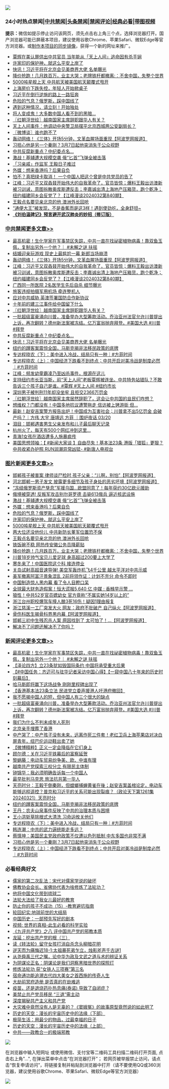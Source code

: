![](https://raw.githubusercontent.com/jsvpn/jsproxy/dev/64photo/fqnews-qr.jpg)

<div id="tt">
<h3>24小时热点禁闻|<a href="#%E4%B8%AD%E5%85%B1%E7%A6%81%E9%97%BB%E6%9B%B4%E5%A4%9A%E6%96%87%E7%AB%A0">中共禁闻</a>|<a href="#%E5%9B%BE%E7%89%87%E6%96%B0%E9%97%BB%E6%9B%B4%E5%A4%9A%E6%96%87%E7%AB%A0">头条禁闻</a>|<a href="#%E6%96%B0%E9%97%BB%E8%AF%84%E8%AE%BA%E6%9B%B4%E5%A4%9A%E6%96%87%E7%AB%A0">禁闻评论|<a href="#%E5%BF%85%E7%9C%8B%E7%BB%8F%E5%85%B8%E5%A5%BD%E6%96%87">经典必看</a>|<a href="https://9290254.xyz/3" target="_blank">带图视频</a></h3>
<div><b>提示：</b>微信如提示停止访问该网页，须先点击右上角三个点，选择浏览器打开。国产浏览器可能已屏蔽本项目，建议使用谷歌Chrome、苹果Safari、微软Edge等官方浏览器。或<a href="%E5%88%B6%E4%BD%9Cgit%E7%A6%81%E9%97%BB%E9%95%9C%E5%83%8F.md">制作本项目的同步镜像</a>，获得一个新的网址来推广。</div>
<ul>

<li><a href="/baitai/20240322/2015818.md">覃辉在美认罪供出中共官员 当年能从「天上人间」逃命因有杀手锏</a></li>
<li><a href="/topimagenews/20240322/2015892.md">许家印的保护神，就这么平安上岸了</a></li>
<li><a href="/cbnews/20240322/2015935.md">快讯！习近平将在北京会见美商界大佬 名单曝光</a></li>
<li><a href="/topimagenews/20240322/2015846.md">降价抢跑！几月跌百万，业主大哭；老牌铁杆都撤离:：不舍中国，失整个世界</a></li>
<li><a href="/topimagenews/20240322/2015873.md">5000吨星舰上天 中共航天被美国航天颠覆式甩开</a></li>
<li><a href="/cnnews/20240322/2015913.md">上海房价下跌失控，年轻人开始掀桌子</a></li>
<li><a href="/baitai/20240322/2015868.md">习近平在倒行逆施的路上一路狂奔</a></li>
<li><a href="/topimagenews/20240322/2015893.md">危险的气息？俄罗斯，踩中国线了</a></li>
<li><a href="/baitai/20240322/2015807.md">遇到这种情况，请立刻！开始独处</a></li>
<li><a href="/cnnews/20240322/2015852.md">将人变成鬼！大多数中国人看不到的黑暗…</a></li>
<li><a href="/cbnews/20240322/2015959.md">〖红朝浮世绘〗越南国家主席辞职跟华人有关？</a></li>
<li><a href="/cnnews/20240322/2015912.md">天上人间事件：他调动中央警卫局摆平北京西城两公安副局长？</a></li>
<li><a href="/ssgc/20240322/2015943.md">〖微博谈〗谁也跑不了</a></li>
<li><a href="/cbnews/20240322/2016037.md">轰动网络！《三体》开场5分钟，文革血腥场面重现【阿波罗网报道】</a></li>
<li><a href="/comments/20240322/2015877.md">习担心他是另一个秦刚？3月7日起他突消失于公众视野</a></li>
<li><a href="/cbnews/20240322/2015947.md">中共反腐新重点？中纪委点名…</a></li>
<li><a href="/topimagenews/20240322/2015907.md">激战！基辅遭大规模空袭 俄“匕首”飞弹全被击落</a></li>
<li><a href="/baitai/20240322/2015847.md">「习亲戚」作监军 王毅日子难过</a></li>
<li><a href="/topimagenews/20240322/2015894.md">外媒：想来香港吗？后果自负</a></li>
<li><a href="/cnnews/20240322/2015926.md">怕不？真把绿卡取消！ 一个中国人把这个曾是中共党员的告了</a></li>
<li><a href="/cbnews/20240322/2016010.md">江峰：习近平又双叒叕开始伟大的自我革命了，官员皆惊；爆料王毅出访澳新被习训诫，意图拆散奥库斯遭反击；李嘉诚出清上海地产压箱货，跑个乾净；纽约福建同乡会反党了？【江峰漫谈2024032第840期】</a></li>
<li><a href="/topimagenews/20240322/2015871.md">王毅点名要见亲北京的他 澳洲外长回呛</a></li>
<li><a href="/health/20240322/2015994.md">“通便大王”被发现，不是香蕉而是这3样！遇到使劲吃，全身舒坦~</a></li>
<li><b><a href="/comments/20200207/1272816.md" target="_blank">《刘伯温碑记》预言避开武汉肺炎的妙招（修订版）</a></b></li>
</ul>
</div>

<div class="catlist">
<h3><a href="/cbnews/" target="_blank">中共禁闻</a><span><a href="/cbnews/" target="_blank" rel="nofollow">更多文章>></a></span></h3>
<ul>
<li><a href="/comments/20240322/2016098.md" target="_blank">最高机密！生化学家在军事禁区失踪，中共一直在找祕密植物病毒！靠双鱼玉佩，复制出另外一个他？｜ #未解之谜 扶摇</a></li>
<li><a href="/cbnews/20240322/2016061.md" target="_blank">结婚迎亲玩游戏 现史上最尴尬一幕 新郎当场崩溃</a></li>
<li><a href="/cbnews/20240322/2016037.md" target="_blank">轰动网络！《三体》开场5分钟，文革血腥场面重现【阿波罗网报道】</a></li>
<li><a href="/cbnews/20240322/2016010.md" target="_blank">江峰：习近平又双叒叕开始伟大的自我革命了，官员皆惊；爆料王毅出访澳新被习训诫，意图拆散奥库斯遭反击；李嘉诚出清上海地产压箱货，跑个乾净；纽约福建同乡会反党了？【江峰漫谈2024032第840期】</a></li>
<li><a href="/cbnews/20240322/2015993.md" target="_blank">广西同一所医院 2名医学生先后自杀 细节曝光</a></li>
<li><a href="/cbnews/20240322/2015985.md" target="_blank">旅客违规拍摄军用机场 牵连整机人</a></li>
<li><a href="/cbnews/20240322/2015978.md" target="_blank">应对中共威胁 英澳签署国防合作新协议</a></li>
<li><a href="/cbnews/20240322/2015966.md" target="_blank">十年前的建三江事件给中国留下什么</a></li>
<li><a href="/cbnews/20240322/2015959.md" target="_blank">〖红朝浮世绘〗越南国家主席辞职跟华人有关？</a></li>
<li><a href="/comments/20240322/2015958.md" target="_blank">一批超级富豪涌向川普，准备举办大型筹款活动。乔治亚州法官允许川普提出上诉，再次翻转？德州新法案被冻结。亿万富翁抛弃拜登。#美国大选 #川普 #拜登</a></li>
<li><a href="/cbnews/20240322/2015947.md" target="_blank">中共反腐新重点？中纪委点名…</a></li>
<li><a href="/cbnews/20240322/2015935.md" target="_blank">快讯！习近平将在北京会见美商界大佬 名单曝光</a></li>
<li><a href="/comments/20240322/2015919.md" target="_blank">纽约的蹲客案震惊全国，马斯克揭非法移民政策的底牌</a></li>
<li><a href="/comments/20240322/2015906.md" target="_blank">专访程晓农（下）：美中进入冷战，结局只有一种｜#方菲时间</a></li>
<li><a href="/comments/20240322/2015861.md" target="_blank">专访程晓农（上）：中国经济下跌看不到终点；中共开启对美冷战是制度必然｜#方菲时间</a></li>
<li><a href="/cbnews/20240321/2015711.md" target="_blank">江峰：频发幼童霸凌乃至凶杀事件，根源在这儿</a></li>
<li><a href="/comments/20240321/2015682.md" target="_blank">支持纽约市长亚当斯，前“天上人间”老板覃辉被连坐。中共特务站错队？不敢告诉三个孩子自己是谁。#覃辉 #天上人间 #纽约市长</a></li>
<li><a href="/cbnews/20240321/2015609.md" target="_blank">深圳男子被判刑11年却没坐牢 且拒交2366万罚金</a></li>
<li><a href="/cbnews/20240321/2015554.md" target="_blank">〖红朝浮世绘〗越南国家主席居然辞职了，这会让中共国的韭民们咋想？</a></li>
<li><a href="/cbnews/20240321/2015524.md" target="_blank">想维权？门都没有！中国多地抗议遭警拖走 信访被上铐游街 但&#8230;</a></li>
<li><a href="/comments/20240321/2015461.md" target="_blank">最新！赵安吉案警方报告出炉！中国成为互害社会；川普拿不出5亿罚金 会破产吗？｜方伟 大宇 唐靖远 方菲 ｜围炉夜话 03/20</a></li>
<li><a href="/cbnews/20240321/2015446.md" target="_blank">泪目：邯郸遇害男生父亲发布和儿子最后聊天记录</a></li>
<li><a href="/cbnews/20240321/2015445.md" target="_blank">杭州火了，每天有500个网红冲到这里…</a></li>
<li><a href="/cbnews/20240321/2015444.md" target="_blank">青海1女孩在酒店遭多人施暴疯传</a></li>
<li><a href="/cbnews/20240321/2015427.md" target="_blank">美国思想领袖：【 #新闻大家谈 】自由尽失！基本法23条 港版「猎狐」更狠？中共收紧办护照 RUN润潮异常凶猛- #新唐人电视台</a></li>

</ul>
</div>
<div class="catlist">
<h3><a href="/topimagenews/" target="_blank">图片新闻</a><span><a href="/topimagenews/" target="_blank" rel="nofollow">更多文章>></a></span></h3>
<ul>
<li><a href="/topimagenews/20240322/2016115.md" target="_blank">邯郸孩子被害案 律师谈尸检时 孩子父亲：“儿啊，别怕”【阿波罗网报道】</a></li>
<li><a href="/topimagenews/20240322/2016087.md" target="_blank">河北邯郸一男子发文 披露更多细节及孩子身处的恶劣坏境【阿波罗网报道】</a></li>
<li><a href="/topimagenews/20240322/2016070.md" target="_blank">“冻结俄罗斯资产孳息”军援乌国…欧盟同意了！每年获约30亿欧元援助</a></li>
<li><a href="/topimagenews/20240322/2016055.md" target="_blank">俄境被穿透! 反叛军攻击别尔哥罗德 击毙613俄兵 逼近核武设施</a></li>
<li><a href="/topimagenews/20240322/2015907.md" target="_blank">激战！基辅遭大规模空袭 俄“匕首”飞弹全被击落</a></li>
<li><a href="/topimagenews/20240322/2015894.md" target="_blank">外媒：想来香港吗？后果自负</a></li>
<li><a href="/topimagenews/20240322/2015893.md" target="_blank">危险的气息？俄罗斯，踩中国线了</a></li>
<li><a href="/topimagenews/20240322/2015892.md" target="_blank">许家印的保护神，就这么平安上岸了</a></li>
<li><a href="/topimagenews/20240322/2015873.md" target="_blank">5000吨星舰上天 中共航天被美国航天颠覆式甩开</a></li>
<li><a href="/topimagenews/20240322/2015872.md" target="_blank">两大位还没他份儿 中共新防长董军位置恐不保</a></li>
<li><a href="/topimagenews/20240322/2015871.md" target="_blank">王毅点名要见亲北京的他 澳洲外长回呛</a></li>
<li><a href="/topimagenews/20240322/2015870.md" target="_blank">铁饭碗不稳 网热传安徽公务员降薪贴</a></li>
<li><a href="/topimagenews/20240322/2015846.md" target="_blank">降价抢跑！几月跌百万，业主大哭；老牌铁杆都撤离:：不舍中国，失整个世界</a></li>
<li><a href="/topimagenews/20240321/2015712.md" target="_blank">川普18岁帅气宝贝儿爱足球 身高超过200要上大学了</a></li>
<li><a href="/topimagenews/20240321/2015597.md" target="_blank">寒冬来了！中国医院这个科 接连停业</a></li>
<li><a href="/topimagenews/20240321/2015546.md" target="_blank">关岛试射高超音速导弹! 美空军轰炸机飞4千公里 越太平洋对中共示威</a></li>
<li><a href="/topimagenews/20240321/2015511.md" target="_blank">美军撤离阿富汗景象混乱 2前将领作证：计划不充分 命令不即时</a></li>
<li><a href="/topimagenews/20240321/2015510.md" target="_blank">中国制造惊人黑内幕 看了令人目瞪口呆</a></li>
<li><a href="/topimagenews/20240321/2015509.md" target="_blank">全球最大财务造假案！恒大谎报5,640 亿 中媒 : 香橼早示警 &#8230;</a></li>
<li><a href="/topimagenews/20240320/2015338.md" target="_blank">狼性！中共52岁官员嫖幼女 官方竟称“不属实她14岁以上的”</a></li>
<li><a href="/topimagenews/20240320/2015324.md" target="_blank">浙江台州职校爆驾车撞人酿3死16伤！疑因1理由报复</a></li>
<li><a href="/topimagenews/20240320/2015286.md" target="_blank">浙江慈溪一工厂突发大火 网友：政府不批破产 自己纵火【阿波罗网报道】</a></li>
<li><a href="/topimagenews/20240320/2015248.md" target="_blank">骨伤科医生揭骨科界黑内幕【阿波罗网报道】</a></li>
<li><a href="/topimagenews/20240320/2015188.md" target="_blank">邯郸三初中生残忍杀人案 原因找到了 太可怕了！&#8230;【阿波罗网报道】</a></li>
<li><a href="/topimagenews/20240320/2015144.md" target="_blank">解决不了问题还解决不了你吗？</a></li>

</ul>
</div>
<div class="catlist">
<h3><a href="/comments/" target="_blank">新闻评论</a><span><a href="/comments/" target="_blank" rel="nofollow">更多文章>></a></span></h3>
<ul>
<li><a href="/comments/20240322/2016098.md" target="_blank">最高机密！生化学家在军事禁区失踪，中共一直在找祕密植物病毒！靠双鱼玉佩，复制出另外一个他？｜ #未解之谜 扶摇</a></li>
<li><a href="/comments/20240322/2016092.md" target="_blank">【泽论四方】立23条犹如毁国际条约 中国将承受重大后果</a></li>
<li><a href="/comments/20240322/2016084.md" target="_blank">【#中国任务：齐迈可与驻华记者采访中国心得】【一窥中国八十年来的历史时刻幕后】</a></li>
<li><a href="/comments/20240322/2016077.md" target="_blank">哈马斯即将赢下这场战争 刚刚里程碑出现了</a></li>
<li><a href="/comments/20240322/2016046.md" target="_blank">【香港基本法23条立法 民进党立委声援港人吁港府撤回】</a></li>
<li><a href="/comments/20240322/2016025.md" target="_blank">我不愿揭中国人的短，但中国人有三个很大的缺点</a></li>
<li><a href="/comments/20240322/2015958.md" target="_blank">一批超级富豪涌向川普，准备举办大型筹款活动。乔治亚州法官允许川普提出上诉，再次翻转？德州新法案被冻结。亿万富翁抛弃拜登。#美国大选 #川普 #拜登</a></li>
<li><a href="/comments/20240322/2015955.md" target="_blank">我们为什么不判未成年人死刑</a></li>
<li><a href="/comments/20240322/2015954.md" target="_blank">北京亲手埋葬了香港</a></li>
<li><a href="/comments/20240322/2015953.md" target="_blank">中产哭了：中产孩子没有未来，远离作死三件套！老红卫兵上海苹果店对决白屏青年，纽巴伦运动鞋出卖了她</a></li>
<li><a href="/comments/20240322/2015948.md" target="_blank">【微博精粹】正义一定会降临在它们身上</a></li>
<li><a href="/comments/20240322/2015939.md" target="_blank">顾尔德：关在习近平铁幕后的富察延贺</a></li>
<li><a href="/comments/20240322/2015938.md" target="_blank">黎蜗藤：电动车贸易纷争美、欧、中谁有理</a></li>
<li><a href="/comments/20240322/2015924.md" target="_blank">越南共产党探索三权分立 有限民主体制</a></li>
<li><a href="/comments/20240322/2015923.md" target="_blank">钟锦华：我必须明确告诉每一个中国人</a></li>
<li><a href="/comments/20240322/2015922.md" target="_blank">最早批判马克思 旅法抗共第一华人</a></li>
<li><a href="/comments/20240322/2015920.md" target="_blank">天亮时分：王毅干倒秦刚，但螳螂捕蝉黄雀在後；赵安吉案盖棺论定，电动车能够远程遥控？普京和习近平的关系可能出现裂痕？（政论天下第1261集 20240321）天亮时分</a></li>
<li><a href="/comments/20240322/2015919.md" target="_blank">纽约的蹲客案震惊全国，马斯克揭非法移民政策的底牌</a></li>
<li><a href="/comments/20240322/2015909.md" target="_blank">王丹：农夫山泉事件反映了中共的治理本质与困境</a></li>
<li><a href="/comments/20240322/2015908.md" target="_blank">王小洪斩草除根式大清洗 习命运攸关他们</a></li>
<li><a href="/comments/20240322/2015906.md" target="_blank">专访程晓农（下）：美中进入冷战，结局只有一种｜#方菲时间</a></li>
<li><a href="/comments/20240322/2015897.md" target="_blank">韩连潮：中共的武力逼统能走多远？</a></li>
<li><a href="/comments/20240322/2015896.md" target="_blank">蔡慎坤：美国民主党政府政策不仅遭以色列抵制 中东多国也非常不满</a></li>
<li><a href="/comments/20240322/2015877.md" target="_blank">习担心他是另一个秦刚？3月7日起他突消失于公众视野</a></li>
<li><a href="/comments/20240322/2015861.md" target="_blank">专访程晓农（上）：中国经济下跌看不到终点；中共开启对美冷战是制度必然｜#方菲时间</a></li>

</ul>
</div>

<div class="catlist">
<h3>必看经典好文</h3>
<ul>
<li><a href="/tculture/20181126/1037279.md" target="_blank">儒家的第二次乱法：宋代对儒家学说的破坏</a></li>
<li><a href="/sohnews/20150109/351438.md" target="_blank">佛教协会会长、省佛协代表为啥修炼了法轮功？</a></li>
<li><a href="/bannedvideo/20220502/1727317.md" target="_blank">他将中国文化带到琉球二</a></li>
<li><a href="/cbnews/20200516/1329218.md" target="_blank">法轮大法给了我女儿最好的教育</a></li>
<li><a href="/comments/20231003/1941700.md" target="_blank">防止你的孩子不成功（15）-教育避坑指南</a></li>
<li><a href="/comments/20200920/582873.md" target="_blank">轮回纪实:地球前世的大结局</a></li>
<li><a href="/comments/20220910/1782931.md" target="_blank">中国历史：一部预先写好的剧本</a></li>
<li><a href="/aomi/supernatural/20150313/374665.md" target="_blank">视频: 世界的真相-此生必看的科学实验</a></li>
<li><a href="/bookonline/20131116/201047.md" target="_blank">《九评共产党》之八 评中国共产党的邪教本质</a></li>
<li><a href="/comments/20200929/1405201.md" target="_blank">龙延：挖出共产党的根（三）</a></li>
<li><a href="/comments/20190512/1127015.md" target="_blank">读《转法轮》留守女孩打消自杀念头柳暗花明</a></li>
<li><a href="/tculture/20190304/1091068.md" target="_blank">逆天而为痛悔迟18-1:太祖暴死弟乍立，烛影斧声千古谜1</a></li>
<li><a href="/tculture/20180501/935934.md" target="_blank">从尧舜禹三代之嘱，论中华为政及文武之道与术的辨证关系</a></li>
<li><a href="/comments/20201031/1423298.md" target="_blank">为阴谋论正名：阴谋论是我们洞察黑暗世界的探照灯</a></li>
<li><a href="/comments/20210720/1514058.md" target="_blank">修炼法轮功 获“女铁人三项赛”第三名</a></li>
<li><a href="/comments/20220105/1674810.md" target="_blank">宿命通功能追溯古代四大美女之首西施的传奇人生</a></li>
<li><a href="/lifebaike/20230309/1857707.md" target="_blank">大劫前冥府造册 是否真的在劫难逃</a></li>
<li><a href="/comments/20230424/1875912.md" target="_blank">疫苗，还是退烧药扑热息痛(泰诺) 导致了自闭症 ?</a></li>
<li><a href="/cbnews/20201004/1408019.md" target="_blank">美禁止共产党员移民 “三退”需主动</a></li>
<li><a href="/cbnews/20210731/1597512.md" target="_blank">深度揭秘共产主义和共产党</a></li>
<li><a href="/lifebaike/20210511/1544066.md" target="_blank">大灾难中竟然没有人是无辜的？《窦娥冤》的故事原型竟然说的如此明了</a></li>
<li><a href="/tculture/20121025/73066.md" target="_blank">历史的天空：漫长的宇宙历史中的法缘（下部）</a></li>
<li><a href="/comments/20221023/1801109.md" target="_blank">极简生活：用最少的物品，过最幸福的日子</a></li>
<li><a href="/tculture/20121025/73065.md" target="_blank">历史的天空：漫长的宇宙历史中的法缘（上部）</a></li>
<li><a href="/comments/20220331/1712636.md" target="_blank">中共——政教合一的极端邪教</a></li>

</ul>
</div>

![](https://raw.githubusercontent.com/jsvpn/jsproxy/dev/64photo/fqnews-qr.jpg)

在浏览器中输入短网址 或使用微信、支付宝等二维码工具扫描二维码打开页面, 点击右上角"...", 在弹出菜单中点击“在浏览器打开”； 若网页被举报禁止访问，请点击“恢复申请访问”，将链接复制并粘贴到浏览器中打开（请不要使用QQ或360浏览器，建议使用谷歌Chrome、苹果Safari、微软Edge等官方浏览器）

![](https://raw.githubusercontent.com/jsvpn/jsproxy/dev/64photo/wx.jpg)